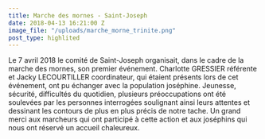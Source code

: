```yaml
---
title: Marche des mornes - Saint-Joseph
date: 2018-04-13 16:21:00 Z
image_file: "/uploads/marche_morne_trinite.png"
post_type: highlited
---
```


Le 7 avril 2018 le comité de Saint-Joseph organisait, dans le cadre de la marche des mornes, son premier événement.
Charlotte GRESSIER référente et Jacky LECOURTILLER coordinateur, qui étaient présents lors de cet événement, ont pu échanger avec la population joséphine.
Jeunesse, sécurité, difficultés du quotidien, plusieurs préoccupations ont été soulevées par les personnes interrogées soulignant ainsi leurs attentes et dessinant les contours de plus en plus précis de notre tache.
Un grand merci aux marcheurs qui ont participé à cette action et aux joséphins qui nous ont réservé un accueil chaleureux.
